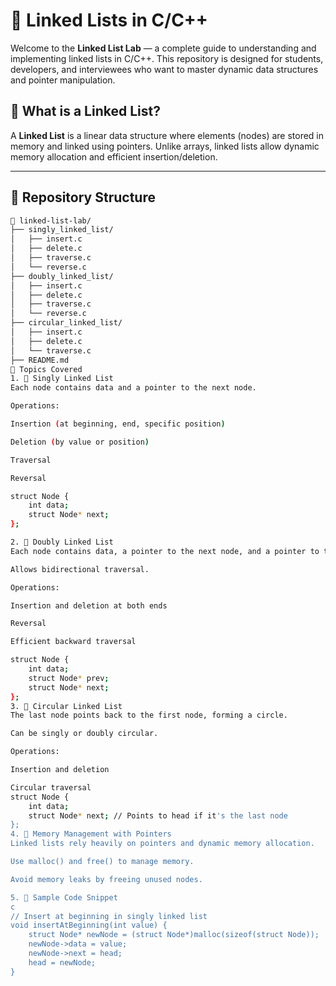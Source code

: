 # 🧵 Linked Lists in C/C++

Welcome to the **Linked List Lab** — a complete guide to understanding and implementing linked lists in C/C++. This repository is designed for students, developers, and interviewees who want to master dynamic data structures and pointer manipulation.

## 📘 What is a Linked List?

A **Linked List** is a linear data structure where elements (nodes) are stored in memory and linked using pointers. Unlike arrays, linked lists allow dynamic memory allocation and efficient insertion/deletion.

---

## 📂 Repository Structure

```bash
📁 linked-list-lab/
├── singly_linked_list/
│   ├── insert.c
│   ├── delete.c
│   ├── traverse.c
│   └── reverse.c
├── doubly_linked_list/
│   ├── insert.c
│   ├── delete.c
│   ├── traverse.c
│   └── reverse.c
├── circular_linked_list/
│   ├── insert.c
│   ├── delete.c
│   └── traverse.c
├── README.md
🧩 Topics Covered
1. 🔗 Singly Linked List
Each node contains data and a pointer to the next node.

Operations:

Insertion (at beginning, end, specific position)

Deletion (by value or position)

Traversal

Reversal

struct Node {
    int data;
    struct Node* next;
};

2. 🔁 Doubly Linked List
Each node contains data, a pointer to the next node, and a pointer to the previous node.

Allows bidirectional traversal.

Operations:

Insertion and deletion at both ends

Reversal

Efficient backward traversal

struct Node {
    int data;
    struct Node* prev;
    struct Node* next;
};
3. 🔄 Circular Linked List
The last node points back to the first node, forming a circle.

Can be singly or doubly circular.

Operations:

Insertion and deletion

Circular traversal
struct Node {
    int data;
    struct Node* next; // Points to head if it's the last node
};
4. 🧠 Memory Management with Pointers
Linked lists rely heavily on pointers and dynamic memory allocation.

Use malloc() and free() to manage memory.

Avoid memory leaks by freeing unused nodes.

5. 🧪 Sample Code Snippet
c
// Insert at beginning in singly linked list
void insertAtBeginning(int value) {
    struct Node* newNode = (struct Node*)malloc(sizeof(struct Node));
    newNode->data = value;
    newNode->next = head;
    head = newNode;
}


